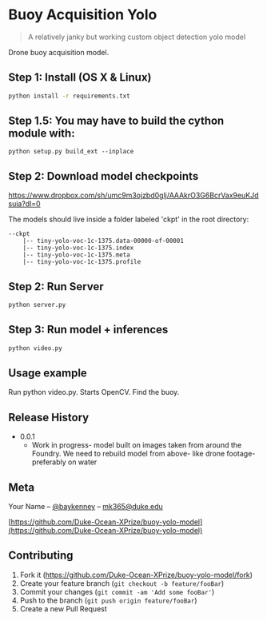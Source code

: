 # Buoy Acquisition Yolo
> A relatively janky but working custom object detection yolo model


Drone buoy acquisition model. 

## Step 1: Install (OS X & Linux)
```sh
python install -r requirements.txt
```

## Step 1.5: You may have to build the cython module with:
```
python setup.py build_ext --inplace
```

## Step 2: Download model checkpoints 

https://www.dropbox.com/sh/umc9m3ojzbd0glj/AAAkrO3G6BcrVax9euKJdsuia?dl=0

The models should live inside a folder labeled 'ckpt' in the root directory:

```
--ckpt
    |-- tiny-yolo-voc-1c-1375.data-00000-of-00001
    |-- tiny-yolo-voc-1c-1375.index
    |-- tiny-yolo-voc-1c-1375.meta
    |-- tiny-yolo-voc-1c-1375.profile

```

## Step 2: Run Server
```sh
python server.py
```

## Step 3: Run model + inferences
```sh
python video.py
```

## Usage example

Run python video.py. Starts OpenCV. Find the buoy. 


## Release History

* 0.0.1
    * Work in progress- model built on images taken from around the Foundry. We need to rebuild model from above- like drone footage- preferably on water

## Meta

Your Name – [@baykenney](https://twitter.com/baykenney) – mk365@duke.edu

[https://github.com/Duke-Ocean-XPrize/buoy-yolo-model](https://github.com/Duke-Ocean-XPrize/buoy-yolo-model)

## Contributing

1. Fork it (<https://github.com/Duke-Ocean-XPrize/buoy-yolo-model/fork>)
2. Create your feature branch (`git checkout -b feature/fooBar`)
3. Commit your changes (`git commit -am 'Add some fooBar'`)
4. Push to the branch (`git push origin feature/fooBar`)
5. Create a new Pull Request
